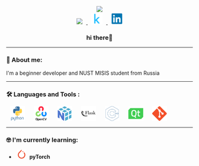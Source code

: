 <div id="header" align = "center">
 <img src="https://media.giphy.com/media/qEqiI3Oq7vBkoE236M/giphy.gif" width=200 hspace=10>
</div>

<div id="bages" align="center">
 <a href="https://t.me/jpnmma">
  <img src="https://cdn-icons-png.flaticon.com/512/2111/2111644.png" width="30" hspace=10>
 </a>
 <a href="https://www.kaggle.com/jpnjyr">
  <img src="https://github.com/devicons/devicon/blob/master/icons/kaggle/kaggle-original.svg" width="30" hspace=10>
 </a>
 <a href="https://www.linkedin.com/in/denis-kuznetsov-081b94238/">
  <img src="https://github.com/devicons/devicon/blob/master/icons/linkedin/linkedin-original.svg" width="30" hspace=10>
 </a>
 </div>
 
### <p align="center"> hi there👋</p>

---

### 🌱 About me: 

   I'm a beginner developer and NUST MISIS student from Russia

---
  
 ### 🛠 Languages and Tools :
<div id="content" align="left">
  <img src="https://github.com/devicons/devicon/blob/master/icons/python/python-original-wordmark.svg" width="40" hspace=10/>
  <img src="https://github.com/devicons/devicon/blob/master/icons/opencv/opencv-original-wordmark.svg" width="40" hspace=10/>
  <img src="https://github.com/devicons/devicon/blob/master/icons/numpy/numpy-original.svg" width="40" hspace=10/>
  <img src="https://github.com/devicons/devicon/blob/master/icons/flask/flask-original-wordmark.svg" width="40" hspace=10/>
  <img src="https://github.com/devicons/devicon/blob/master/icons/cplusplus/cplusplus-line.svg" width="40" hspace=10/>
  <img src="https://github.com/devicons/devicon/blob/master/icons/qt/qt-original.svg" width="40" hspace=10/>
  <img src="https://github.com/devicons/devicon/blob/master/icons/git/git-original.svg" width="40" hspace=10/>
 </div>
 
---

### 🤓 I'm currently learning:
  * <img src="https://github.com/devicons/devicon/blob/master/icons/pytorch/pytorch-original.svg" width="25" hspace=5/>  <b>pyTorch</b> 
